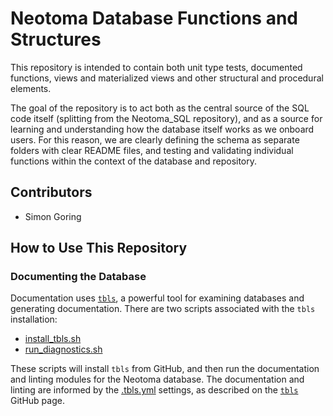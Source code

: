 # Neotoma Database Functions and Structures

This repository is intended to contain both unit type tests, documented functions, views and materialized views and other structural and procedural elements.

The goal of the repository is to act both as the central source of the SQL code itself (splitting from the Neotoma_SQL repository), and as a source for learning and understanding how the database itself works as we onboard users. For this reason, we are clearly defining the schema as separate folders with clear README files, and testing and validating individual functions within the context of the database and repository.

## Contributors

* Simon Goring

## How to Use This Repository

### Documenting the Database

Documentation uses [`tbls`](https://github.com/k1LoW/tbls), a powerful tool for examining databases and generating documentation. There are two scripts associated with the `tbls` installation:

* [install_tbls.sh]()
* [run_diagnostics.sh]()

These scripts will install `tbls` from GitHub, and then run the documentation and linting modules for the Neotoma database. The documentation and linting are informed by the [.tbls.yml](.tbls.yml) settings, as described on the [`tbls`](https://github.com/k1LoW/tbls) GitHub page.


